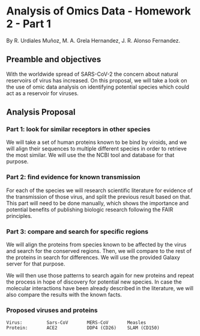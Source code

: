 # Analysis of Omics Data - Homework 2 - Part 1

By R. Urdiales Muñoz, M. A. Grela Hernandez, J. R. Alonso Fernandez.

## Preamble and objectives

With the worldwide spread of SARS-CoV-2 the concern about natural reservoirs of virus has increased. On this proposal, we will take a look on the use of omic data analysis on identifying potential species which could act as a reservoir for viruses.

## Analysis Proposal

### Part 1: look for similar receptors in other species

We will take a set of human proteins known to be bind by viroids, and we will align their sequences to multiple different species in order to retrieve the most similar. We will use the the NCBI tool and database for that purpose.

### Part 2: find evidence for known transmission

For each of the species we will research scientific literature for evidence of the transmission of those virus, and split the previous result based on that. This part will need to be done manually, which shows the importance and potential benefits of publishing biologic research following the FAIR principles.

### Part 3: compare and search for specific regions

We will align the proteins from species known to be affected by the virus and search for the conserved regions. Then, we will compare to the rest of the proteins in search for differences. We will use the provided Galaxy server for that purpose.

We will then use those patterns to search again for new proteins and repeat the process in hope of discovery for potential new species. In case the molecular interactions have been already described in the literature, we will also compare the results with the known facts.

### Proposed viruses and proteins

```
Virus:         Sars-CoV       MERS-CoV       Measles        
Protein:       ACE2           DDP4 (CD26)    SLAM (CD150)   
```
